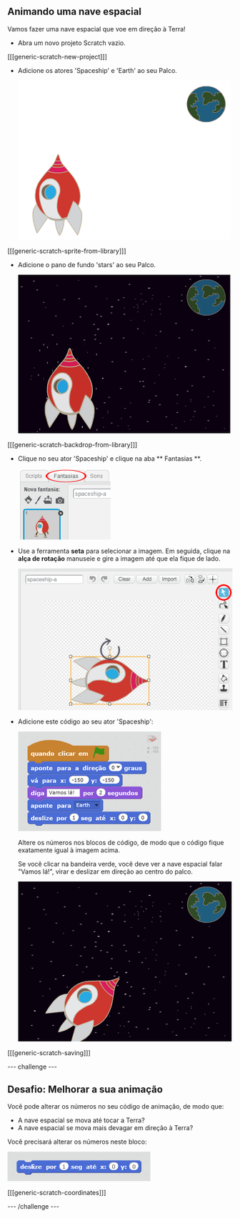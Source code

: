 ## Animando uma nave espacial

Vamos fazer uma nave espacial que voe em direção à Terra!

+ Abra um novo projeto Scratch vazio.

[[[generic-scratch-new-project]]]

+ Adicione os atores 'Spaceship' e 'Earth' ao seu Palco.
    
    ![Spaceship and Earth sprites](images/space-sprites.png)

[[[generic-scratch-sprite-from-library]]]

+ Adicione o pano de fundo 'stars' ao seu Palco.
    
    ![A space backdrop](images/space-backdrop.png)

[[[generic-scratch-backdrop-from-library]]]

+ Clique no seu ator 'Spaceship' e clique na aba ** Fantasias **.
    
    ![Sprite costume](images/space-costume.png)

+ Use a ferramenta **seta** para selecionar a imagem. Em seguida, clique na **alça de rotação** manuseie e gire a imagem até que ela fique de lado.
    
    ![Rotating a costume](images/space-rotate.png)

+ Adicione este código ao seu ator 'Spaceship':
    
    ![Spaceship code](images/space-animate.png)
    
    Altere os números nos blocos de código, de modo que o código fique exatamente igual à imagem acima.
    
    Se você clicar na bandeira verde, você deve ver a nave espacial falar "Vamos lá!", virar e deslizar em direção ao centro do palco.
    
    ![Testing a spaceship animation](images/space-animate-stage.png)

[[[generic-scratch-saving]]]

\--- challenge \---

## Desafio: Melhorar a sua animação

Você pode alterar os números no seu código de animação, de modo que:

+ A nave espacial se mova até tocar a Terra?
+ A nave espacial se mova mais devagar em direção à Terra?

Você precisará alterar os números neste bloco:

![Glide block](images/space-glide.png)

[[[generic-scratch-coordinates]]]

\--- /challenge \---